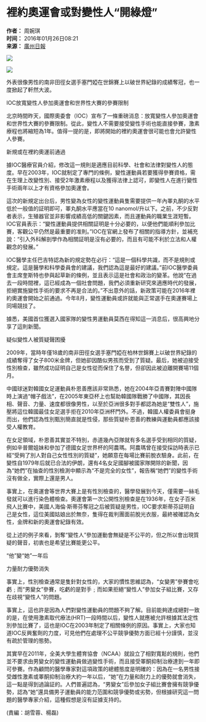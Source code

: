 # 裡約奧運會或對變性人“開綠燈”

**作者：** 周婉琪  
**时间：** 2016年01月26日08:21  
**来源：** [廣州日報](http://gzdaily.dayoo.com/html/2016-01/26/content_3106363.htm)

![](http://www.people.com.cn/mediafile/pic/20160126/98/13649364594373933326.jpg)

![](http://www.people.com.cn/mediafile/pic/20160126/59/8303554735240279187.jpg)

外表很像男性的南非田徑女選手塞門婭在世錦賽上以破世界紀錄的成績奪冠，也一度掀起了軒然大波。

IOC放寬變性人參加奧運會和世界性大賽的參賽限制

北京時間昨天，國際奧委會（IOC）宣布了一條重磅消息：放寬變性人參加奧運會和世界性大賽的參賽限制。從此，變性人不需要接受變性手術也能直接參賽，激素療程也將縮短為1年。值得一提的是，即將開始的裡約奧運會很可能也會允許變性人參賽。

新規或在裡約奧運前通過

據IOC醫療官員介紹，修改這一規則是適應目前科學、社會和法律對變性人的態度。早在2003年，IOC就制定了專門的條例，變性運動員若要獲得參賽資格，需在生理上改變性別、接受2年激素療程以及獲得法律上認可，即變性人在進行變性手術兩年以上才有資格參加奧運會。

這次的新規定出台后，男性變為女性的變性運動員隻需要提供一年內睪丸酮的水平低於一般值的証明即可，睪丸酮水平應當在10 nanomol/升以下。之前，不少反對者表示，生殖器官並非影響成績高低的關鍵因素，而且運動員的職業生涯短暫。IOC官員表示：“變性運動員提供相關証明是十分必要的，以便他們能順利參加比賽，客觀公平仍然是最重要的准則。”IOC在官網上發布了相關的指導方針，並補充說：“引入外科解剖學作為相關証明是沒有必要的，而且有可能不利於立法和人權觀念的發展。”

IOC醫學主任巴吉特認為新的規定勢在必行：“這是一個科學共識，而不是規則或規定。這是醫學和科學委員會的建議，我們認為這是最好的建議。”前IOC醫學委員會主席奎斯特也參與起草新的條例，並且表示這是社會和政治的變革。他說“在過去一段時間裡，這已經成為一個社會問題，我們必須重新研究來適應時代的發展，拒絕實施變性手術的要求不再是合法的。”不出意外的話，新政策可能在2016年裡約奧運會開始之前通過。今年8月，變性運動員或許就能與正常選手在奧運賽場上同場競技了。

據悉，美國首位獲選入國家隊的變性男運動員莫西在得知這一消息后，很高興地分享了這則新聞。

疑似變性人被質疑聲困擾

2009年，當時年僅18歲的南非田徑女選手塞門婭在柏林世錦賽上以破世界紀錄的成績奪得了女子800米金牌，但她卻因酷似男孩而受到了質疑。最后，她被迫接受性別檢查，雖然成功証明自己是女性從而保住了名譽，但卻因此被迫離開賽場11個月。

中國球迷對韓國女足運動員朴恩善應該非常熟悉，她在2004年亞青賽對陣中國隊時上演過“帽子戲法”，在2005年東亞杯上也幫助韓國隊戰勝了中國隊，其因長相、聲音、力量、速度都很像男性，以至於亞洲很多對手都認為她是“雙性人”，施壓將這位韓國最佳女足選手拒在2010年亞洲杯門外。不過，韓國人權委員會挺身而出，他們認為性別甄別簡直就是性侵，那些質疑朴恩善的教練與運動員都應該接受人權教育。

在女足領域，朴恩善其實並不特別，赤道幾內亞隊就有多名選手受到相同的質疑，例如辛普爾姐妹和參加了德國女足世界杯的阿農瑪。阿農瑪曾在接受採訪時表示已經“受夠了別人對自己女性性別的質疑”，她願意在每場比賽前脫衣驗身。此前，在變性自1979年后就已合法的伊朗，還有4名女足國腳被國家隊開除的新聞，因為“她們”在抽查的性別檢測中顯示為“不是完全的女性”，報告稱“她們”的變性手術沒有做全，實際上還是男人。

事實上，在奧運會等世界大賽上是有性別檢查的，醫學發展到今天，僅需要一絲毛發就可以進行染色體檢查。奧運會第一次公開性別檢查是在1936年，在女子百米飛人比賽中，美國人海倫·斯蒂芬奪冠之后被質疑是男性，IOC要求斯蒂芬証明自己是女性，這位美國姑娘出於無奈，隻得在裁判團面前脫光衣服，最終被確認為女性，金牌和新的奧運會紀錄有效。

從上述的例子來看，剝奪“變性人”參加運動會無疑是不公平的，但之所以會出現質疑的聲音，初衷也是希望比賽能更公平。

“他”變“她”一年后

力量耐力優勢消失

事實上，性別檢查通常是隻針對女性的，大家的慣性思維認為，“女變男”參賽會吃虧﹔而“男變女”參賽，吃虧的是對手﹔而如果拒絕“變性人”參加女子組比賽，又存在歧視“變性人”的問題。

事實上，這也許是因為人們對變性運動員的問題不夠了解。目前能夠達成絕對一致的是，在使用激素取代療法(HRT)一段時間以后，變性人就應被允許根據其法定性別參加比賽了，這也是IOC在2003年制定了相關條例的原因。事實上，大家也知道IOC反興奮劑的力度，可見他們在處理不公平競爭優勢方面已經十分謹慎，並沒有疏於管理的態勢。

其實早在2011年，全美大學生體育協會（NCAA）就設立了相對寬鬆的規則，他們並不要求由男變女的變性運動員做過變性手術，而且接受睪酮抑制治療達到一年即可參賽。作為顧問的醫學專家對這項政策的總體態度是明確的：因為在一名男性接受雌性激素或睪酮抑制治療大約一年以后，“她”在力量和耐力上的優勢就會消失，這一點是得到過論証的。人們普遍認為，“男變女”后參加女子組比賽會擁有競爭優勢，認為“她”還具備男子運動員的能力范圍和競爭優勢或劣勢，但根據研究這一問題的醫學專家介紹，這種假想是沒有証據支持的。

(責編：胡雪蓉、楊磊)